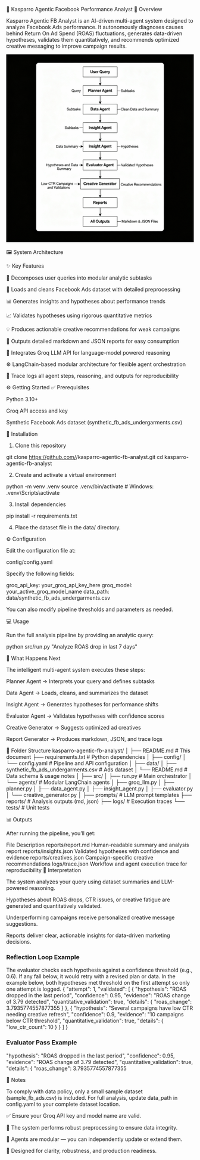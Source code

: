 🧠 Kasparro Agentic Facebook Performance Analyst
🚀 Overview

Kasparro Agentic FB Analyst is an AI-driven multi-agent system designed to analyze Facebook Ads performance.
It autonomously diagnoses causes behind Return On Ad Spend (ROAS) fluctuations, generates data-driven hypotheses, validates them quantitatively, and recommends optimized creative messaging to improve campaign results.

![image alt](https://github.com/AshaSharm/kasparro-agentic-fb-analyst-asha-sharma/blob/main/flowchart.png?raw=true)

🖼️ System Architecture

✨ Key Features

🧩 Decomposes user queries into modular analytic subtasks

🧹 Loads and cleans Facebook Ads dataset with detailed preprocessing

📊 Generates insights and hypotheses about performance trends

📈 Validates hypotheses using rigorous quantitative metrics

💡 Produces actionable creative recommendations for weak campaigns

📝 Outputs detailed markdown and JSON reports for easy consumption

🤖 Integrates Groq LLM API for language-model powered reasoning

⚙️ LangChain-based modular architecture for flexible agent orchestration

🧾 Trace logs all agent steps, reasoning, and outputs for reproducibility

⚙️ Getting Started
✅ Prerequisites

Python 3.10+

Groq API access and key

Synthetic Facebook Ads dataset (synthetic_fb_ads_undergarments.csv)

🧩 Installation

1. Clone this repository

git clone https://github.com/<your-username>/kasparro-agentic-fb-analyst.git
cd kasparro-agentic-fb-analyst


2. Create and activate a virtual environment

python -m venv .venv
source .venv/bin/activate       # Windows: .venv\Scripts\activate


3. Install dependencies

pip install -r requirements.txt


4. Place the dataset file in the data/ directory.

⚙️ Configuration

Edit the configuration file at:

config/config.yaml


Specify the following fields:

groq_api_key: your_groq_api_key_here
groq_model: your_active_groq_model_name
data_path: data/synthetic_fb_ads_undergarments.csv


You can also modify pipeline thresholds and parameters as needed.

💻 Usage

Run the full analysis pipeline by providing an analytic query:

python src/run.py "Analyze ROAS drop in last 7 days"

🔁 What Happens Next

The intelligent multi-agent system executes these steps:

Planner Agent → Interprets your query and defines subtasks

Data Agent → Loads, cleans, and summarizes the dataset

Insight Agent → Generates hypotheses for performance shifts

Evaluator Agent → Validates hypotheses with confidence scores

Creative Generator → Suggests optimized ad creatives

Report Generator → Produces markdown, JSON, and trace logs

📂 Folder Structure
kasparro-agentic-fb-analyst/
│
├── README.md                     # This document
├── requirements.txt              # Python dependencies
│
├── config/
│   └── config.yaml               # Pipeline and API configuration
│
├── data/
│   ├── synthetic_fb_ads_undergarments.csv  # Ads dataset
│   └── README.md                 # Data schema & usage notes
│
├── src/
│   ├── run.py                    # Main orchestrator
│   └── agents/                   # Modular LangChain agents
│       ├── groq_llm.py
│       ├── planner.py
│       ├── data_agent.py
│       ├── insight_agent.py
│       ├── evaluator.py
│       └── creative_generator.py
│
├── prompts/                      # LLM prompt templates
├── reports/                      # Analysis outputs (md, json)
├── logs/                         # Execution traces
└── tests/                        # Unit tests

📊 Outputs

After running the pipeline, you’ll get:

File	Description
reports/report.md	Human-readable summary and analysis report
reports/insights.json	Validated hypotheses with confidence and evidence
reports/creatives.json	Campaign-specific creative recommendations
logs/trace.json	Workflow and agent execution trace for reproducibility
🧩 Interpretation

The system analyzes your query using dataset summaries and LLM-powered reasoning.

Hypotheses about ROAS drops, CTR issues, or creative fatigue are generated and quantitatively validated.

Underperforming campaigns receive personalized creative message suggestions.

Reports deliver clear, actionable insights for data-driven marketing decisions.

### Reflection Loop Example
The evaluator checks each hypothesis against a confidence threshold (e.g., 0.6). If any fall below, it would retry with a revised plan or data. In the example below, both hypotheses met threshold on the first attempt so only one attempt is logged.
{
  "attempt": 1,
  "validated": [
    {
      "hypothesis": "ROAS dropped in the last period",
      "confidence": 0.95,
      "evidence": "ROAS change of 3.79 detected",
      "quantitative_validation": true,
      "details": {
        "roas_change": 3.7935774557877355
      }
    },
    {
      "hypothesis": "Several campaigns have low CTR needing creative refresh",
      "confidence": 0.9,
      "evidence": "10 campaigns below CTR threshold",
      "quantitative_validation": true,
      "details": {
        "low_ctr_count": 10
      }
    }
  ]
}

### Evaluator Pass Example
"hypothesis": "ROAS dropped in the last period",
      "confidence": 0.95,
      "evidence": "ROAS change of 3.79 detected",
      "quantitative_validation": true,
      "details": {
        "roas_change": 3.7935774557877355

📝 Notes

To comply with data policy, only a small sample dataset (sample_fb_ads.csv) is included. For full analysis, update data_path in config.yaml to your complete dataset location.

✅ Ensure your Groq API key and model name are valid.

🧼 The system performs robust preprocessing to ensure data integrity.

🧠 Agents are modular — you can independently update or extend them.

🧩 Designed for clarity, robustness, and production readiness.
